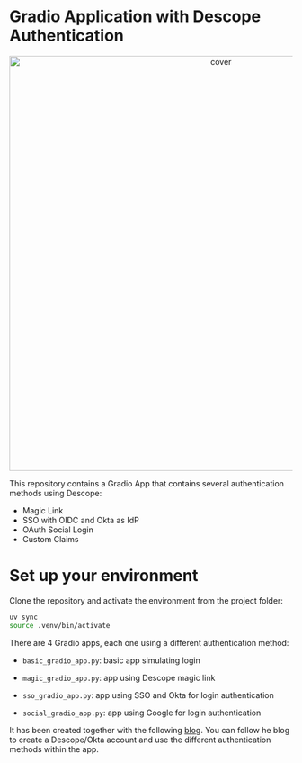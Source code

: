 # Gradio Application with Descope Authentication

<p align="center">
<img width="737" alt="cover" src="https://github.com/user-attachments/assets/32b657a3-0986-41d6-b44b-ec39288f85d7">
</p>

This repository contains a Gradio App that contains several authentication methods using Descope:

- Magic Link
- SSO with OIDC and Okta as IdP
- OAuth Social Login
- Custom Claims

# Set up your environment

Clone the repository and activate the environment from the project folder:

```bash
uv sync
source .venv/bin/activate
```

There are 4 Gradio apps, each one using a different authentication method:

- `basic_gradio_app.py`: basic app simulating login

- `magic_gradio_app.py`: app using Descope magic link

- `sso_gradio_app.py`: app using SSO and Okta for login authentication

- `social_gradio_app.py`: app using Google for login authentication

It has been created together with the following [blog](https://www.descope.com/blog). You can follow he blog to create a Descope/Okta account and use the different authentication methods within the app.
